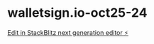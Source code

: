 # walletsign.io-oct25-24

[Edit in StackBlitz next generation editor ⚡️](https://stackblitz.com/~/github.com/devDAObox/walletsign.io-oct25-24)